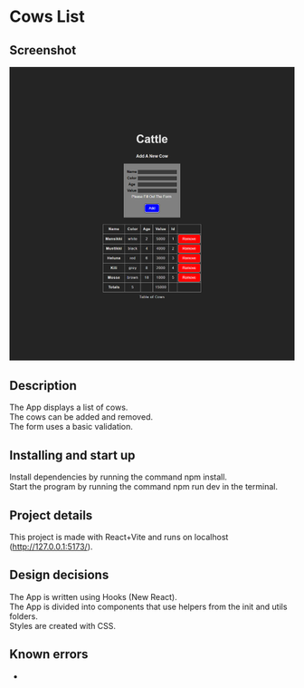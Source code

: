 # Cows List

## Screenshot

![Screenshot](screenshot.png)

## Description

The App displays a list of cows.
<br />
The cows can be added and removed.
<br />
The form uses a basic validation.

## Installing and start up

Install dependencies by running the command npm install.
<br />
Start the program by running the command npm run dev in the terminal.

## Project details

This project is made with React+Vite and runs on localhost (http://127.0.0.1:5173/).

## Design decisions

The App is written using Hooks (New React).
<br />
The App is divided into components that use helpers from the init and utils folders.
<br />
Styles are created with CSS.

## Known errors

-
